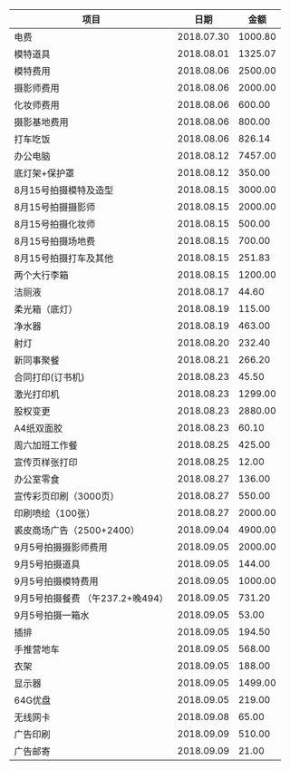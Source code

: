 | **项目**                                   | **日期**   | **金额** |
| ------------------------------------------ | ---------- | -------- |
| 电费                                       | 2018.07.30 | 1000.80  |
| 模特道具                                   | 2018.08.01 | 1325.07  |
| 模特费用                                   | 2018.08.06 | 2500.00  |
| 摄影师费用                                 | 2018.08.06 | 2000.00  |
| 化妆师费用                                 | 2018.08.06 | 600.00   |
| 摄影基地费用                               | 2018.08.06 | 800.00   |
| 打车吃饭                                   | 2018.08.06 | 826.14   |
| 办公电脑                                   | 2018.08.12 | 7457.00  |
| 底灯架+保护罩                              | 2018.08.12 | 350.00   |
| 8月15号拍摄模特及造型                      | 2018.08.15 | 3000.00  |
| 8月15号拍摄摄影师                          | 2018.08.15 | 2000.00  |
| 8月15号拍摄化妆师                          | 2018.08.15 | 500.00   |
| 8月15号拍摄场地费                          | 2018.08.15 | 700.00   |
| 8月15号拍摄打车及其他                      | 2018.08.15 | 251.83   |
| 两个大行李箱                               | 2018.08.15 | 1200.00  |
| 洁厕液                                     | 2018.08.17 | 44.60    |
| 柔光箱（底灯）                             | 2018.08.19 | 115.00   |
| 净水器                                     | 2018.08.19 | 463.00   |
| 射灯                                       | 2018.08.20 | 232.40   |
| 新同事聚餐                                 | 2018.08.21 | 266.20   |
| 合同打印(订书机)                           | 2018.08.23 | 45.50    |
| 激光打印机                                 | 2018.08.23 | 1299.00  |
| 股权变更                                   | 2018.08.23 | 2880.00  |
| A4纸双面胶                                 | 2018.08.23 | 60.10    |
| 周六加班工作餐                             | 2018.08.25 | 425.00   |
| 宣传页样张打印                             | 2018.08.25 | 12.00    |
| 办公室零食                                 | 2018.08.27 | 136.00   |
| 宣传彩页印刷（3000页）                     | 2018.08.27 | 550.00   |
| 印刷喷绘（100张）                          | 2018.08.27 | 2000.00  |
| 裘皮商场广告（2500+2400）                  | 2018.09.04 | 4900.00  |
| 9月5号拍摄摄影师费用                       | 2018.09.05 | 2000.00  |
| 9月5号拍摄道具                             | 2018.09.05 | 144.00   |
| 9月5号拍摄模特费用                         | 2018.09.05 | 1000.00  |
| 9月5号拍摄餐费           （午237.2+晚494） | 2018.09.05 | 731.20   |
| 9月5号拍摄一箱水                           | 2018.09.05 | 53.00    |
| 插排                                       | 2018.09.05 | 194.50   |
| 手推营地车                                 | 2018.09.05 | 568.00   |
| 衣架                                       | 2018.09.05 | 188.00   |
| 显示器                                     | 2018.09.05 | 1499.00  |
| 64G优盘                                    | 2018.09.05 | 219.00   |
| 无线网卡                                   | 2018.09.08 | 65.00    |
| 广告印刷                                   | 2018.09.09 | 510.00   |
| 广告邮寄                                   | 2018.09.09 | 21.00    |